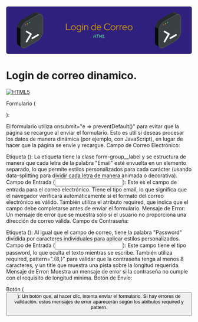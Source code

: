 ![Banner de login](login-html.png)

# Login de correo dinamico.
<p align="left">
<a href="https://developer.mozilla.org/en-US/docs/Glossary/HTML5" target="_blank" rel="noreferrer"><img src="https://raw.githubusercontent.com/danielcranney/readme-generator/main/public/icons/skills/html5-colored.svg" width="36" height="36" alt="HTML5" /></a>
</p>

Formulario (<form>):

El formulario utiliza onsubmit="e => preventDefault()" para evitar que la página se recargue al enviar el formulario. Esto es útil si deseas procesar los datos de manera dinámica (por ejemplo, con JavaScript), en lugar de hacer que la página se envíe y recargue.
Campo de Correo Electrónico:

Etiqueta (<label>): La etiqueta tiene la clase form-group__label y se estructura de manera que cada letra de la palabra "Email" esté envuelta en un elemento <span> separado, lo que permite estilos personalizados para cada carácter (usando data-splitting para dividir cada letra de manera animada o decorativa).
Campo de Entrada (<input>): Este es el campo de entrada para el correo electrónico. Tiene el tipo email, lo que significa que el navegador verificará automáticamente si el formato del correo electrónico es válido. También utiliza el atributo required, que indica que el campo debe completarse antes de enviar el formulario.
Mensaje de Error: Un mensaje de error que se muestra solo si el usuario no proporciona una dirección de correo válida.
Campo de Contraseña:

Etiqueta (<label>): Al igual que el campo de correo, tiene la palabra "Password" dividida por caracteres individuales para aplicar estilos personalizados.
Campo de Entrada (<input>): Este campo tiene el tipo password, lo que oculta el texto mientras se escribe. También utiliza required, pattern=".{8,}" para validar que la contraseña tenga al menos 8 caracteres, y un title que muestra una pista sobre la longitud requerida.
Mensaje de Error: Muestra un mensaje de error si la contraseña no cumple con el requisito de longitud mínima.
Botón de Envío:

Botón (<button type="submit">): Un botón que, al hacer clic, intenta enviar el formulario. Si hay errores de validación, estos mensajes de error aparecerán según los atributos required y pattern.




<!---[![Login1.png](https://i.postimg.cc/9Q0GsMWb/Login1.png)](https://postimg.cc/5XcYCfQQ)


2.Cuando la contraseña es corta 

[![Login2.png](https://i.postimg.cc/GhhYs2sR/Login2.png)](https://postimg.cc/grQrCGDt)


3.Al escribir

[![Login3.png](https://i.postimg.cc/m2tksFHP/Login3.png)](https://postimg.cc/KRhx7jQb)



4.Validación.

[![Login4.png](https://i.postimg.cc/pLBLQYN1/Login4.png)](https://postimg.cc/SnJ4k9xW)



Ejemplo del codigo!!!!
https://codepen.io/johnjairoac/pen/bGmrGvz --->



